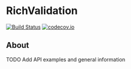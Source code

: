# RichValidation
[![Build Status](https://travis-ci.org/kotovdv/RichValidation.svg?branch=development)](https://travis-ci.org/kotovdv/RichValidation)
[![codecov.io](https://codecov.io/github/kotovdv/RichValidation/coverage.svg?branch=development)](https://codecov.io/github/kotovdv/RichValidation)



## About

TODO Add API examples and general information
